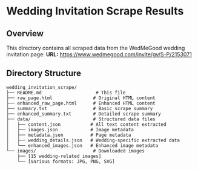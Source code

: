 # Wedding Invitation Scrape Results

## Overview
This directory contains all scraped data from the WedMeGood wedding invitation page:
**URL:** https://www.wedmegood.com/invite/gv/S-P/2153071

## Directory Structure

```
wedding_invitation_scrape/
├── README.md                    # This file
├── raw_page.html               # Original HTML content
├── enhanced_raw_page.html      # Enhanced HTML content
├── summary.txt                 # Basic scrape summary
├── enhanced_summary.txt        # Detailed scrape summary
├── data/                       # Structured data files
│   ├── content.json           # All text content extracted
│   ├── images.json            # Image metadata
│   ├── metadata.json          # Page metadata
│   ├── wedding_details.json   # Wedding-specific extracted data
│   └── enhanced_images.json   # Enhanced image metadata
└── images/                     # Downloaded images
    ├── [15 wedding-related images]
    └── [Various formats: JPG, PNG, SVG]
```